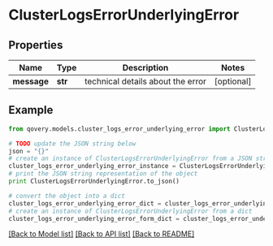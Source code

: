 # ClusterLogsErrorUnderlyingError


## Properties

Name | Type | Description | Notes
------------ | ------------- | ------------- | -------------
**message** | **str** | technical details about the error | [optional] 

## Example

```python
from qovery.models.cluster_logs_error_underlying_error import ClusterLogsErrorUnderlyingError

# TODO update the JSON string below
json = "{}"
# create an instance of ClusterLogsErrorUnderlyingError from a JSON string
cluster_logs_error_underlying_error_instance = ClusterLogsErrorUnderlyingError.from_json(json)
# print the JSON string representation of the object
print ClusterLogsErrorUnderlyingError.to_json()

# convert the object into a dict
cluster_logs_error_underlying_error_dict = cluster_logs_error_underlying_error_instance.to_dict()
# create an instance of ClusterLogsErrorUnderlyingError from a dict
cluster_logs_error_underlying_error_form_dict = cluster_logs_error_underlying_error.from_dict(cluster_logs_error_underlying_error_dict)
```
[[Back to Model list]](../README.md#documentation-for-models) [[Back to API list]](../README.md#documentation-for-api-endpoints) [[Back to README]](../README.md)



